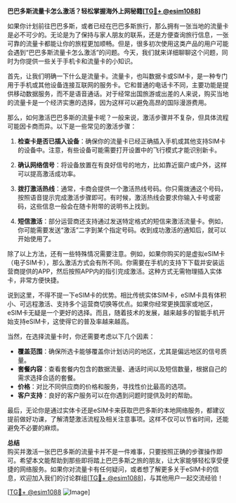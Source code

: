 **巴巴多斯流量卡怎么激活？轻松掌握海外上网秘籍[[TG💪+ @esim1088](https://t.me/s/esim1088)]**

如果你计划前往巴巴多斯，或者已经在巴巴多斯旅行，那么拥有一张当地的流量卡是必不可少的。无论是为了保持与家人朋友的联系，还是方便查询旅行信息，一张可靠的流量卡都能让你的旅程更加顺畅。但是，很多初次使用这类产品的用户可能会遇到“巴巴多斯流量卡怎么激活”的问题。今天，我们就来详细聊聊这个问题，同时为你提供一些关于手机卡和流量卡的小知识。

首先，让我们明确一下什么是流量卡。流量卡，也叫数据卡或SIM卡，是一种专门用于手机或其他设备连接互联网的服务卡。它和普通的电话卡不同，主要功能是提供移动数据服务，而不是语音通话。对于经常出国旅游或出差的人来说，购买当地的流量卡是一个经济实惠的选择，因为这样可以避免高昂的国际漫游费用。

那么，如何激活巴巴多斯的流量卡呢？一般来说，激活步骤并不复杂，但具体流程可能因卡商而异。以下是一些常见的激活步骤：

1. **检查卡是否已插入设备**：确保你的流量卡已经正确插入手机或其他支持SIM卡的设备中。注意，有些设备可能需要打开设置中的飞行模式才能识别新卡。

2. **确认网络信号**：将设备放置在有良好信号的地方，比如靠近窗户或户外，这样可以提高激活成功率。

3. **拨打激活热线**：通常，卡商会提供一个激活热线号码。你只需拨通这个号码，按照语音提示完成激活步骤即可。有时候，激活热线会要求你输入卡号或密码，这些信息一般会在随卡附带的说明书上找到。

4. **短信激活**：部分运营商还支持通过发送特定格式的短信来激活流量卡。例如，你可能需要发送“激活”二字到某个指定号码。收到成功激活的通知后，就可以开始使用了。

除了以上方法，还有一些特殊情况需要注意。例如，如果你购买的是虚拟eSIM卡（电子SIM卡），那么激活方式会有所不同。你需要在手机的支持下下载并安装运营商提供的APP，然后按照APP内的指引完成激活。这种方式无需物理插入实体卡，非常方便快捷。

说到这里，不得不提一下eSIM卡的优势。相比传统实体SIM卡，eSIM卡具有体积小、可远程激活、支持多个运营商切换等优点。如果你经常更换国家或地区，eSIM卡无疑是一个更好的选择。而且，随着技术的发展，越来越多的智能手机开始支持eSIM卡，这使得它的普及率越来越高。

当然，在选择流量卡时，你还需要考虑以下几个因素：

- **覆盖范围**：确保所选卡能够覆盖你计划访问的地区，尤其是偏远地区的信号质量。
- **套餐内容**：查看套餐内包含的数据流量、通话时间以及短信数量，根据自己的需求选择合适的套餐。
- **价格**：对比不同供应商的价格和服务，寻找性价比最高的选项。
- **客户支持**：良好的客户服务可以在你遇到问题时提供及时的帮助。

最后，无论你是通过实体卡还是eSIM卡来获取巴巴多斯的本地网络服务，都建议提前做好功课，了解清楚激活流程及相关注意事项。这样不仅可以节省时间，还能避免不必要的麻烦。

**总结**  
购买并激活一张巴巴多斯的流量卡并不是一件难事，只要按照正确的步骤操作即可。希望本文能帮助到那些即将踏上巴巴多斯之旅的朋友，让大家能够轻松享受便捷的网络服务。如果你对流量卡有任何疑问，或者想了解更多关于eSIM卡的信息，欢迎加入我们的讨论群组[[TG💪+ @esim1088](https://t.me/s/esim1088)]，与其他用户一起交流经验！

[[TG💪+ @esim1088](https://t.me/s/esim1088) ![Image](https://i.postimg.cc/4NQfJmqS/Snipaste-2025-05-13-00-14-12.png)]